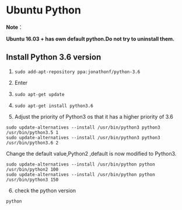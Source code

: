 # Ubuntu Python

**Note**：

**Ubuntu 16.03 + has own default python.Do not try to uninstall them.**

## Install Python 3.6 version

1. `sudo add-apt-repository ppa:jonathonf/python-3.6`

2.  Enter

3.  `sudo apt-get update`

4. `sudo apt-get install python3.6`

5.  Adjust the priority of Python3 os that it has a higher priority of 3.6

``` shell
sudo update-alternatives --install /usr/bin/python3 python3 /usr/bin/python3.5 1
sudo update-alternatives --install /usr/bin/python3 python3 /usr/bin/python3.6 2
```

Change the default value,Python2 ,default is now  modified to Python3.

```shell
sudo update-alternatives --install /usr/bin/python python /usr/bin/python2 100
sudo update-alternatives --install /usr/bin/python python /usr/bin/python3 150
```

6. check the python version

``` python
python
```